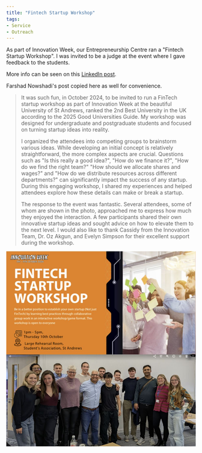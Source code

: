 ```yaml
---
title: "Fintech Startup Workshop"
tags:
- Service
- Outreach
---
```


As part of Innovation Week, our Entrepreneurship Centre ran a "Fintech Startup Workshop". I was invited to be a judge at the event where I gave feedback to the students.

More info can be seen on this [LinkedIn post](https://www.linkedin.com/posts/ozgurakgun_it-was-such-fun-in-october-2024-to-be-invited-activity-7256350747716411392-L09Z?utm_source=share&utm_medium=member_desktop).

Farshad Nowshadi's post copied here as well for convenience.

> It was such fun, in October 2024, to be invited to run a FinTech startup workshop as part of Innovation Week at the beautiful University of St Andrews, ranked the 2nd Best University in the UK according to the 2025 Good Universities Guide. My workshop was designed for undergraduate and postgraduate students and focused on turning startup ideas into reality.
> 
> I organized the attendees into competing groups to brainstorm various ideas. While developing an initial concept is relatively straightforward, the more complex aspects are crucial. Questions such as "Is this really a good idea?", "How do we finance it?", "How do we find the right team?" "How should we allocate shares and wages?" and "How do we distribute resources across different departments?" can significantly impact the success of any startup. During this engaging workshop, I shared my experiences and helped attendees explore how these details can make or break a startup.
> 
> The response to the event was fantastic. Several attendees, some of whom are shown in the photo, approached me to express how much they enjoyed the interaction. A few participants shared their own innovative startup ideas and sought advice on how to elevate them to the next level. I would also like to thank Cassidy from the Innovation Team, Dr. Oz Akgun, and Evelyn Simpson for their excellent support during the workshop.

<center>
    <img src="/files/actiities-media/1730038813726.jpg"
         class="img-responsive img-rounded"
         style="max-height: 540px; max-width: 100%"
         alt="Group photo">
</center>
